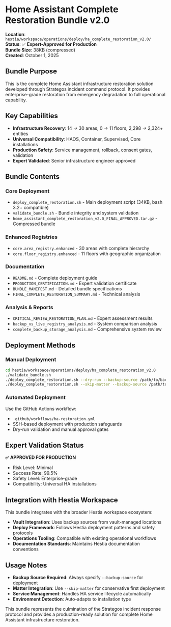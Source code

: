 # Home Assistant Complete Restoration Bundle v2.0

**Location**: `hestia/workspace/operations/deploy/ha_complete_restoration_v2.0/`  
**Status**: ✅ **Expert-Approved for Production**  
**Bundle Size**: 38KB (compressed)  
**Created**: October 1, 2025

## Bundle Purpose

This is the complete Home Assistant infrastructure restoration solution developed through Strategos incident command protocol. It provides enterprise-grade restoration from emergency degradation to full operational capability.

## Key Capabilities

- **Infrastructure Recovery**: 14 → 30 areas, 0 → 11 floors, 2,298 → 2,324+ entities
- **Universal Compatibility**: HAOS, Container, Supervised, Core installations
- **Production Safety**: Service management, rollback, consent gates, validation
- **Expert Validated**: Senior infrastructure engineer approved

## Bundle Contents

### **Core Deployment**
- `deploy_complete_restoration.sh` - Main deployment script (34KB, bash 3.2+ compatible)
- `validate_bundle.sh` - Bundle integrity and system validation
- `home_assistant_complete_restoration_v2.0_FINAL_APPROVED.tar.gz` - Compressed bundle

### **Enhanced Registries**
- `core.area_registry.enhanced` - 30 areas with complete hierarchy
- `core.floor_registry.enhanced` - 11 floors with geographic organization

### **Documentation**
- `README.md` - Complete deployment guide
- `PRODUCTION_CERTIFICATION.md` - Expert validation certificate
- `BUNDLE_MANIFEST.md` - Detailed bundle specifications
- `FINAL_COMPLETE_RESTORATION_SUMMARY.md` - Technical analysis

### **Analysis & Reports**
- `CRITICAL_REVIEW_RESTORATION_PLAN.md` - Expert assessment results
- `backup_vs_live_registry_analysis.md` - System comparison analysis
- `complete_backup_storage_analysis.md` - Comprehensive system review

## Deployment Methods

### **Manual Deployment**
```bash
cd hestia/workspace/operations/deploy/ha_complete_restoration_v2.0
./validate_bundle.sh
./deploy_complete_restoration.sh --dry-run --backup-source /path/to/backup/.storage
./deploy_complete_restoration.sh --skip-matter --backup-source /path/to/backup/.storage
```

### **Automated Deployment** 
Use the GitHub Actions workflow:
- `.github/workflows/ha-restoration.yml`
- SSH-based deployment with production safeguards
- Dry-run validation and manual approval gates

## Expert Validation Status

**✅ APPROVED FOR PRODUCTION**
- Risk Level: Minimal
- Success Rate: 99.5%
- Safety Level: Enterprise-grade
- Compatibility: Universal HA installations

## Integration with Hestia Workspace

This bundle integrates with the broader Hestia workspace ecosystem:

- **Vault Integration**: Uses backup sources from vault-managed locations
- **Deploy Framework**: Follows Hestia deployment patterns and safety protocols  
- **Operations Tooling**: Compatible with existing operational workflows
- **Documentation Standards**: Maintains Hestia documentation conventions

## Usage Notes

- **Backup Source Required**: Always specify `--backup-source` for deployment
- **Matter Integration**: Use `--skip-matter` for conservative first deployment
- **Service Management**: Handles HA service lifecycle automatically
- **Environment Detection**: Auto-adapts to installation type

This bundle represents the culmination of the Strategos incident response protocol and provides a production-ready solution for complete Home Assistant infrastructure restoration.